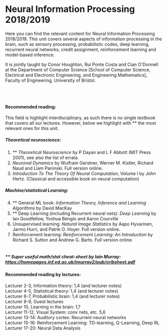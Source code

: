 # Neural Information Processing 2018/2019

Here you can find the relevant content for Neural Information Processing 2018/2019. This unit covers several aspects of information processing in the brain, such as sensory processing, probabilistic codes, deep learning, recurrent neural networks, credit assignment, reinforcement learning and model-based inference.

It is jointly taught by Conor Houghton, Rui Ponte Costa and Cian O'Donnell at the Department of Computer Science [School of Computer Science, Electrical and Electronic Engineering, and Engineering Mathematics], Faculty of Engineering, University of Bristol.

<br><br>
#### Recommended reading:
This field is highlight interdisciplinary, as such there is no single textbook that covers all our lectures. However, below we highlight with ** the most relevant ones for this unit.

##### Theoretical neuroscience:
1. \** *Theoretical Neuroscience* by P Dayan and L F Abbott (MIT Press 2001), see also the list of errata.<br>
2. *Neuronal Dynamics* by Wulfram Gerstner, Werner M. Kistler, Richard Naud and Liam Paninski. Full version online. <br>
3. *Introduction To The Theory Of Neural Computation*, Volume I by John Hertz. (Classical and accessible book on neural computation)<br>

##### Machine/statistical Learning:
4. \** General ML book: *Information Theory, Inference and Learning Algorithms* by David MacKay<br>
5. \** Deep Learning (including Recurrent neural nets): *Deep Learning* by Ian Goodfellow, Yoshua Bengio and Aaron Courville<br>
6. Unsupervised learning: *Natural Image Statistics* by Aapo Hyvarinen, Jarmo Hurri, and Patrik O. Hoyer. Full version online.<br>
7. Reinforcement learning: *Reinforcement Learning: An Introduction* by Richard S. Sutton and Andrew G. Barto. Full version online.<br><br>
<!---  ---> 
##### \** Super useful math/stat cheat-sheet by Iain Murray:<br> https://homepages.inf.ed.ac.uk/imurray2/pub/cribsheet.pdf

#### Recommended reading by lectures:
Lecturer 2-3, Information theory: 1,4 (and lecturer notes)<br>
Lecturer 4-5, Statistical theory: 1,4 (and lecturer notes)<br>
Lecturer 6-7, Probabilistic brain: 1,4 (and lecturer notes)<br>
Lecturer 8-9, Guest lectures<br>
Lecturer 10, Learning in the brain: 1,?<br>
Lecturer 11-12, Visual System: conv nets, etc. 5,6<br>
Lecturer 13-14: Auditory cortex: Recurrent neural networks<br>
Lecturer 15-16: Reinforcement Learning: TD-learning, Q-Learning, Deep RL<br>
Lecturer 17-20: Neural Data Analysis<br>

